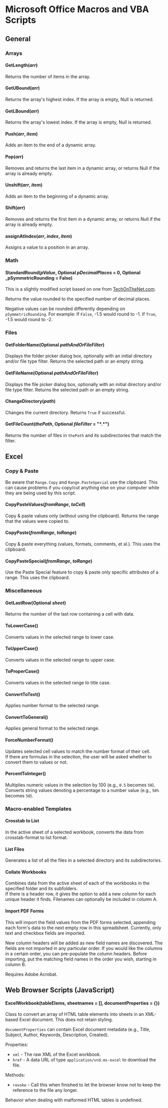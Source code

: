 # Microsoft Office Macros and VBA Scripts

## General

### Arrays

#### GetLength(_arr_)
Returns the number of items in the array.

#### GetUBound(_arr_)
Returns the array's highest index. If the array is empty, Null is returned.

#### GetLBound(_arr_)
Returns the array's lowest index. If the array is empty, Null is returned.

#### Push(_arr_, _item_)
Adds an item to the end of a dynamic array.

#### Pop(_arr_)
Removes and returns the last item in a dynamic array, or returns Null if the array is already empty.

#### Unshift(_arr_, _item_)
Adds an item to the beginning of a dynamic array.

#### Shift(_arr_)
Removes and returns the first item in a dynamic array, or returns Null if the array is already empty.

#### assignAtIndex(_arr_, _index_, _item_)
Assigns a value to a position in an array.

### Math

#### StandardRound(_pValue_, Optional _pDecimalPlaces_ = 0, Optional _pSymmetricRounding = False)
This is a slightly modified script based on one from [TechOnTheNet.com]([https://www.techonthenet.com/excel/formulas/round_vba.php).

Returns the value rounded to the specified number of decimal places.

Negative values can be rounded differently depending on `pSymmetricRounding`. For example:
If `False`, -1.5 would round to -1.
If `True`, -1.5 would round to -2.

### Files

#### GetFolderName(Optional _pathAndOrFileFilter_)
Displays the folder picker dialog box, optionally with an initial directory and/or file type filter. Returns the selected path or an empty string.

#### GetFileName(Optional _pathAndOrFileFilter_)
Displays the file picker dialog box, optionally with an initial directory and/or file type filter. Returns the selected path or an empty string.

#### ChangeDirectory(_path_)
Changes the current directory. Returns `True` if successful.

#### GetFileCount(_thePath_, Optional _fileFilter_ = "\*.\*")
Returns the number of files in `thePath` and its subdirectories that match the filter.

## Excel

### Copy & Paste

Be aware that `Range.Copy` and `Range.PasteSpecial` use the clipboard. This can cause problems if you copy/cut anything else on your computer while they are being used by this script.

#### CopyPasteValues(_fromRange_, _toCell_)
Copy & paste values only (without using the clipboard). Returns the range that the values were copied to.

#### CopyPaste(_fromRange_, _toRange_)
Copy & paste everything (values, formats, comments, et al.). This uses the clipboard.

#### CopyPasteSpecial(_fromRange_, _toRange_)
Use the Paste Special feature to copy & paste only specific attributes of a range. This uses the clipboard.

### Miscellaneous

#### GetLastRow(Optional _sheet_)
Returns the number of the last row containing a cell with data.

#### ToLowerCase()
Converts values in the selected range to lower case.

#### ToUpperCase()
Converts values in the selected range to upper case.

#### ToProperCase()
Converts values in the selected range to title case.

#### ConvertToText()
Applies number format to the selected range.

#### ConvertToGeneral()
Applies general format to the selected range.

#### ForceNumberFormat()
Updates selected cell values to match the number format of their cell.  
If there are formulas in the selection, the user will be asked whether to convert them to values or not.

#### PercentToInteger()
Multiplies numeric values in the selection by 100 (e.g., `0.5` becomes `50`).  
Converts string values denoting a percentage to a number value (e.g., `50%` becomes `50`).

### Macro-enabled Templates

#### Crosstab to List
In the active sheet of a selected workbook, converts the data from crosstab-format to list format.

#### List Files
Generates a list of all the files in a selected directory and its subdirectories.

#### Collate Workbooks
Combines data from the active sheet of each of the workbooks in the specified folder and its subfolders.  
If there is a header row, it gives the option to add a new column for each unique header it finds. Filenames can optionally be included in column A.

#### Import PDF Forms
This will import the field values from the PDF forms selected, appending each form's data to the next empty row in this spreadsheet. Currently, only text and checkbox fields are imported.

New column headers will be added as new field names are discovered. The fields are not imported in any particular order. If you would like the columns in a certain order, you can pre-populate the column headers. Before importing, put the matching field names in the order you wish, starting in column B.

Requires Adobe Acrobat.

## Web Browser Scripts (JavaScript)

#### ExcelWorkbook(tableElems, sheetnames = [], documentProperties = {})
Class to convert an array of HTML table elements into sheets in an XML-based Excel document. This does not retain styling.

`documentProperties` can contain Excel document metadata (e.g., Title, Subject, Author, Keywords, Description, Created).

Properties:
- `xml` - The raw XML of the Excel workbook.
- `href` - A data URL of type `application/vnd.ms-excel` to download the file.

Methods:
- `revoke` - Call this when finished to let the browser know not to keep the reference to the file any longer.

Behavior when dealing with malformed HTML tables is undefined.

